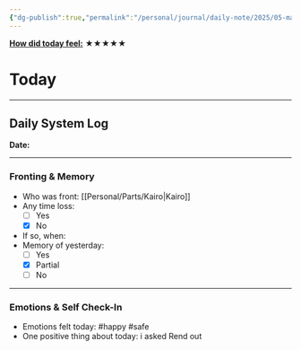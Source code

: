 ```yaml
---
{"dg-publish":true,"permalink":"/personal/journal/daily-note/2025/05-may/2025-05-09/","tags":["daily"],"noteIcon":""}
---
```


**<u>How did today feel:</u>** ★★★★★

# Today
---
## Daily System Log  
**Date:**

---

### Fronting & Memory
- Who was front:  [[Personal/Parts/Kairo\|Kairo]]
- Any time loss: 
	- [ ] Yes 
	- [x] No  
- If so, when:  
- Memory of yesterday: 
	- [ ] Yes
	- [x] Partial
	- [ ] No  

---

### Emotions & Self Check-In
- Emotions felt today:  #happy #safe 
- One positive thing about today:  i asked Rend out
